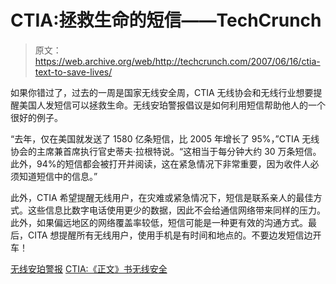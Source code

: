 # CTIA:拯救生命的短信——TechCrunch

> 原文：<https://web.archive.org/web/http://techcrunch.com/2007/06/16/ctia-text-to-save-lives/>

如果你错过了，过去的一周是国家无线安全周，CTIA 无线协会和无线行业想要提醒美国人发短信可以拯救生命。无线安珀警报倡议是如何利用短信帮助他人的一个很好的例子。

“去年，仅在美国就发送了 1580 亿条短信，比 2005 年增长了 95%，”CTIA 无线协会的主席兼首席执行官史蒂夫·拉根特说。“这相当于每分钟大约 30 万条短信。此外，94%的短信都会被打开并阅读，这在紧急情况下非常重要，因为收件人必须知道短信中的信息。”

此外，CTIA 希望提醒无线用户，在灾难或紧急情况下，短信是联系亲人的最佳方式。这些信息比数字电话使用更少的数据，因此不会给通信网络带来同样的压力。此外，如果偏远地区的网络覆盖率较低，短信可能是一种更有效的沟通方式。最后，CITA 想提醒所有无线用户，使用手机是有时间和地点的。不要边发短信边开车！

[无线安珀警报](https://web.archive.org/web/20201124132324/http://www.wirelessamberalerts.org/)
[CTIA:《正文》书无线安全](https://web.archive.org/web/20201124132324/http://www.ctia.org/consumer_info/safety/index.cfm/AID/10672)